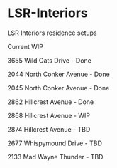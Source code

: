 # LSR-Interiors
LSR Interiors residence setups

Current WIP

3655 Wild Oats Drive - Done

2044 North Conker Avenue - Done

2045 North Conker Avenue - Done

2862 Hillcrest Avenue - Done

2868 Hillcrest Avenue - WIP

2874 Hillcrest Avenue - TBD

2677 Whispymound Drive - TBD

2133 Mad Wayne Thunder - TBD
